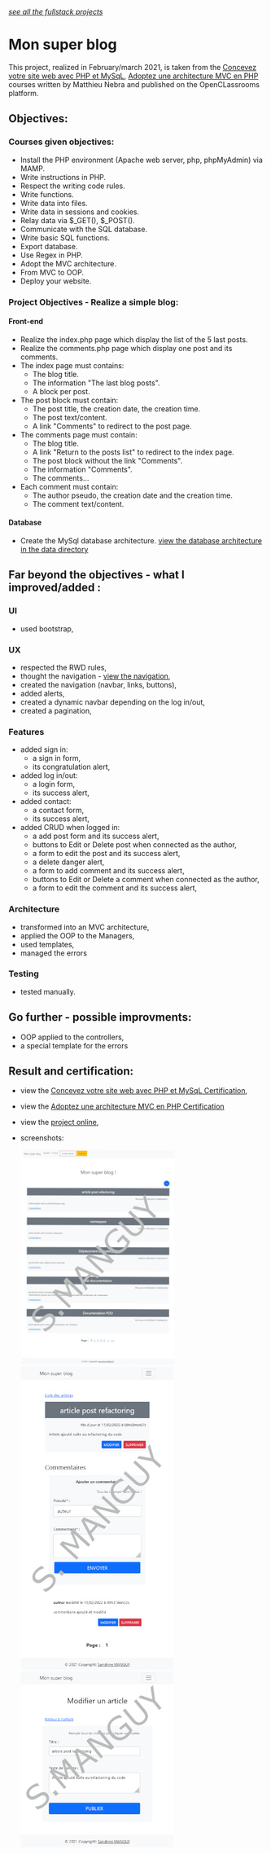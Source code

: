 *[see all the fullstack projects](https://github.com/s-manguy/projects/tree/main/fullstack)*

# Mon super blog  

This project, realized in February/march 2021, is taken from the [Concevez votre site web avec PHP et MySqL](https://openclassrooms.com/fr/courses/918836-concevez-votre-site-web-avec-php-et-mysql), [Adoptez une architecture MVC en PHP](https://openclassrooms.com/fr/courses/4670706-adoptez-une-architecture-mvc-en-php) courses written by Matthieu Nebra and published on the OpenCLassrooms platform.

## Objectives:
### Courses given objectives:
* Install the PHP environment (Apache web server, php, phpMyAdmin) via MAMP.
* Write instructions in PHP.
* Respect the writing code rules.
* Write functions.
* Write data into files.
* Write data in sessions and cookies.
* Relay data via $_GET(), $_POST().
* Communicate with the SQL database.
* Write basic SQL functions.
* Export database.
* Use Regex in PHP.
* Adopt the MVC architecture.
* From MVC to OOP.
* Deploy your website.
### Project Objectives - Realize a simple blog:
#### Front-end
* Realize the index.php page which display the list of the 5 last posts.
* Realize the comments.php page which display one post and its comments.
* The index page must contains:
  * The blog title.
  * The information "The last blog posts".
  * A block per post.
* The post block must contain:
  * The post title, the creation date, the creation time.
  * The post text/content.
  * A link "Comments" to redirect to the post page.
* The comments page must contain:
  * The blog title.
  * A link "Return to the posts list" to redirect to the index page.
  * The post block without the link "Comments".
  * The information "Comments".
  * The comments...
* Each comment must contain:
  * The author pseudo, the creation date and the creation time.
  * The comment text/content.
#### Database
* Create the MySql database architecture. [view the database architecture in the data directory](https://github.com/s-manguy/projects/tree/main/fullstack/mon-super-blog/data)
  
## Far beyond the objectives - what I improved/added :
### UI 
* used bootstrap,
### UX
* respected the RWD rules,
* thought the navigation - [view the navigation](https://github.com/s-manguy/projects/blob/main/appendices/blog-PHP_navigation_UX_sandrine_manguy.pdf),
* created the navigation (navbar, links, buttons),
* added alerts,
* created a dynamic navbar depending on the log in/out,
* created a pagination,
### Features
* added sign in:
  * a sign in form,
  * its congratulation alert,
* added log in/out:
  * a login form,
  * its success alert,
* added contact:
  * a contact form,
  * its success alert,
* added CRUD when logged in:
  * a add post form and its success alert,
  * buttons to Edit or Delete post when connected as the author,
  * a form to edit the post and its success alert,
  * a delete danger alert,
  * a form to add comment and its success alert,
  * buttons to Edit or Delete a comment when connected as the author, 
  * a form to edit the comment and its success alert,
### Architecture
* transformed into an MVC architecture,
* applied the OOP to the Managers,
* used templates,
* managed the errors  
### Testing
* tested manually.

## Go further - possible improvments:
* OOP applied to the controllers,
* a special template for the errors

## Result and certification:
* view the [Concevez votre site web avec PHP et MySqL Certification](https://github.com/s-manguy/diploma/blob/main/PHP/certificate-php-mysql-1162704789.pdf), 
* view the [Adoptez une architecture MVC en PHP Certification](https://github.com/s-manguy/diploma/blob/main/PHP/certificate-php-mvc-7231988400.pdf)
* view the [project online](https://sandrinemanguy.com/portfolio/mon-super-blog/public/), 
* screenshots:  

  ![index page or posts list](https://github.com/s-manguy/projects/blob/main/fullstack/mon-super-blog/appendices/blog-php_sandrinemanguy_connected_list_300.jpg)      ![post](https://github.com/s-manguy/projects/blob/main/fullstack/mon-super-blog/appendices/blog-php_sandrinemanguy_connected_post_300.jpg)     ![post form](https://github.com/s-manguy/projects/blob/main/fullstack/mon-super-blog/appendices/blog-php_sandrinemanguy_connected_postform_300.jpg)  
